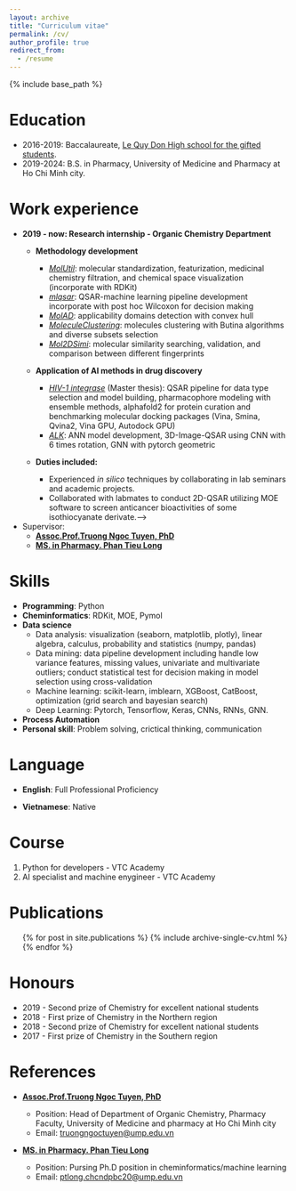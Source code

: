 ```yaml
---
layout: archive
title: "Curriculum vitae"
permalink: /cv/
author_profile: true
redirect_from:
  - /resume
---
```


{% include base_path %}

Education
======
* 2016-2019: Baccalaureate, [Le Quy Don High school for the gifted students](https://www.facebook.com/lequydonbinhdinh).
* 2019-2024: B.S. in Pharmacy, University of Medicine and Pharmacy at Ho Chi Minh city.

Work experience
======
* **2019 - now: Research internship - Organic Chemistry Department**
  * **Methodology development**
    * [*MolUtil*](https://tieulongphan.github.io/portfolio/2023-05-01-MolUtil/): molecular standardization, featurization, medicinal chemistry filtration, and chemical space visualization (incorporate with RDKit)
    * [*mlqsar*](https://tieulongphan.github.io/portfolio/2023-05-07-mlqsar/): QSAR-machine learning pipeline development incorporate with post hoc Wilcoxon for decision making
    * [*MolAD*](https://tieulongphan.github.io/portfolio/2023-05-05-MolAD/): applicability domains detection with convex hull 
    * [*MoleculeClustering*](https://tieulongphan.github.io/portfolio/2023-05-03-MolCluster/): molecules clustering with Butina algorithms and diverse subsets selection
    * [*Mol2DSimi*](https://tieulongphan.github.io/portfolio/2023-05-02-Mol2DSimi/): molecular similarity searching, validation, and comparison between different fingerprints
  * **Application of AI methods in drug discovery**
    * [*HIV-1 integrase*](https://tieulongphan.github.io/project/2022-11-1-thesis/) (Master thesis): QSAR pipeline for data type selection and model building, pharmacophore modeling with ensemble methods, alphafold2 for protein curation and benchmarking molecular docking packages (Vina, Smina, Qvina2, Vina GPU, Autodock GPU)
    * [*ALK*](https://tieulongphan.github.io/project/2023-05-01-ALK-GNN/): ANN model development, 3D-Image-QSAR using CNN with  6 times rotation, GNN with pytorch geometric
    
  * **Duties included:**
    *  Experienced *in silico* techniques by collaborating in lab seminars and academic projects.
    *  Collaborated with labmates to conduct 2D-QSAR utilizing MOE software to screen anticancer bioactivities of some isothiocyanate derivate.-->
* Supervisor: 
  * [**Assoc.Prof.Truong Ngoc Tuyen, PhD**](http://uphcm.edu.vn/emplinfo.aspx?EmplCode=truongngoctuyen)
  * [**MS. in Pharmacy. Phan Tieu Long**](https://tieulongphan.github.io/)

Skills
======
* **Programming**: Python
* **Cheminformatics**: RDKit, MOE, Pymol
* **Data science**
  * Data analysis: visualization (seaborn, matplotlib, plotly), linear algebra, calculus, probability and statistics (numpy, pandas)
  * Data mining: data pipeline development including handle low variance features, missing values, univariate and multivariate outliers; conduct statistical test for decision making in model selection using cross-validation
  * Machine learning: scikit-learn, imblearn, XGBoost, CatBoost, optimization (grid search and bayesian search)
  * Deep Learning: Pytorch, Tensorflow, Keras, CNNs, RNNs, GNN.
* **Process Automation**
* **Personal skill**: Problem solving, crictical thinking, communication

Language
======
* **English**: Full Professional Proficiency 
<!-- - [IELTS 7.5](https://drive.google.com/file/d/1d2aqC8APbJ23sUbGRZcFqbQITQIocAvm/view?usp=share_link) -->
* **Vietnamese**: Native

Course
======
1. Python for developers - VTC Academy
2. AI specialist and machine enygineer - VTC Academy

<!-- Teaching
======
  <ul>{% for post in site.teaching %}
    {% include archive-single-cv.html %}
  {% endfor %}</ul> -->

Publications
======
  <ul>{% for post in site.publications %}
    {% include archive-single-cv.html %}
  {% endfor %}</ul>
  
Honours
======
* 2019 - Second prize of Chemistry for excellent national students  
* 2018 - First prize of Chemistry in the Northern region
* 2018 - Second prize of Chemistry for excellent national students
* 2017 - First prize of Chemistry in the Southern region

References
======
* [**Assoc.Prof.Truong Ngoc Tuyen, PhD**](http://uphcm.edu.vn/emplinfo.aspx?EmplCode=truongngoctuyen)
  * Position: Head of Department of Organic Chemistry, Pharmacy Faculty, University of Medicine and pharmacy at Ho Chi Minh city
  * Email: [truongngoctuyen@ump.edu.vn](mailto:truongngoctuyen@ump.edu.vn)

* [**MS. in Pharmacy. Phan Tieu Long**](https://tieulongphan.github.io/)
  * Position: Pursing Ph.D position in cheminformatics/machine learning
  * Email: [ptlong.chcndpbc20@ump.edu.vn](mailto:ptlong.chcndpbc20@ump.edu.vn)
  




